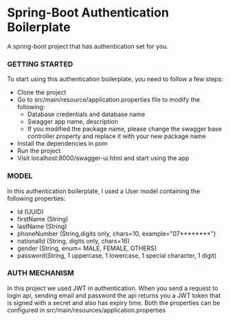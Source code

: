 # Spring-Boot Authentication Boilerplate
A spring-boot project that has authentication set for you.

### GETTING STARTED
To start using this authentication boilerplate, you need to follow a few steps:
* Clone the project
* Go to src/main/resource/application.properties file to modify the following:
    * Database credentials and database name
    * Swagger app name, description
    * If you modified the package name, please change the swagger base controller property and replace it with your new package name
* Install the dependencies in pom
* Run the project
* Visit localhost:8000/swagger-ui.html and start using the app

### MODEL

In this authentication boilerplate, I used a User model containing the following properties:
* Id (UUID)
* firstName (String)
* lastName (String)
* phoneNumber (String,digits only, chars=10, example="07********")
* nationalId (String, digits only, chars=16)
* gender (String, enum= MALE, FEMALE, OTHERS)
* password(String, 1 uppercase, 1 lowercase, 1 special character, 1 digit)


### AUTH MECHANISM
In this project we used JWT in authentication. When you send a request to login api, sending email and password the api returns you a JWT token that is signed with a secret and also has expiry time. Both the properties can be configured in src/main/resources/application.properties 